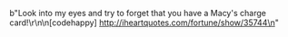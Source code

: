 b"Look into my eyes and try to forget that you have a Macy's charge card!\r\n\n[codehappy] http://iheartquotes.com/fortune/show/35744\n"